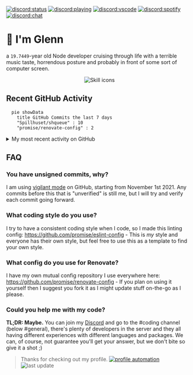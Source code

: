 [![discord:status](https://api.statusbadges.me/badge/status/110090225929191424)](https://discord.com/users/110090225929191424)
[![discord:playing](https://api.statusbadges.me/badge/playing/110090225929191424)](https://discord.com/users/110090225929191424)
[![discord:vscode](https://api.statusbadges.me/badge/vscode/110090225929191424)](https://discord.com/users/110090225929191424)
[![discord:spotify](https://api.statusbadges.me/badge/spotify/110090225929191424)](https://api.statusbadges.me/openspotify/110090225929191424)
[![discord:chat](https://img.shields.io/discord/449576301997588490)](https://promise.solutions/discord)

# 👋 I'm Glenn

a `19.7449`-year old Node developer cruising through life with a terrible music taste, horrendous posture and probably in front of some sort of computer screen.

<p align="center">
  <picture>
    <source media="(prefers-color-scheme: dark)" srcset="https://skillicons.dev/icons?i=ts%2Cnodejs%2Cjs%2Cdiscord%2Cbots%2Cexpress%2Cdocker%2Cgithub%2Cgithubactions%2Cmongodb%2Cvscode%2Ccloudflare%2Cworkers%2Ctailwind%2Cjest%2Creact%2Cgit%2Cmd%2Cregex%2Clinux%2Cnginx%2Chtml%2Ccss&perline=17&theme=dark">
    <source media="(prefers-color-scheme: light)" srcset="https://skillicons.dev/icons?i=ts%2Cnodejs%2Cjs%2Cdiscord%2Cbots%2Cexpress%2Cdocker%2Cgithub%2Cgithubactions%2Cmongodb%2Cvscode%2Ccloudflare%2Cworkers%2Ctailwind%2Cjest%2Creact%2Cgit%2Cmd%2Cregex%2Clinux%2Cnginx%2Chtml%2Ccss&perline=17&theme=light">
    <img alt="Skill icons">
  </picture>
</p>

## Recent GitHub Activity

```mermaid
  pie showData
    title GitHub Commits the last 7 days
    "Spillhuset/shqueue" : 10
    "promise/renovate-config" : 2
```

<details>
  <summary>My most recent activity on GitHub</summary>

```
✨ Pushed 1 commit to Spillhuset/shqueue
✨ Pushed 2 commits to Spillhuset/shqueue
✨ Pushed 1 commit to promise/renovate-config
✨ Pushed 1 commit to Spillhuset/shqueue
✨ Pushed 1 commit to Spillhuset/shqueue
✅ Merged PR #22 in Spillhuset/shqueue
✨ Pushed 1 commit to Spillhuset/shqueue
✨ Pushed 2 commits to Spillhuset/shqueue
✨ Pushed 1 commit to promise/renovate-config
✨ Pushed 1 commit to Spillhuset/shqueue
✨ Pushed 1 commit to Spillhuset/shqueue
✅ Merged PR #22 in Spillhuset/shqueue
✨ Pushed 1 commit to countr/countr
✅ Merged PR #1022 in countr/countr
✨ Pushed 1 commit to countr/countr
✅ Merged PR #1006 in countr/countr
✅ Merged PR #1009 in countr/countr
✨ Pushed 1 commit to countr/countr
✨ Pushed 2 commits to countr/countr
📝 Created review (approved) on PR #1022 in countr/countr
✅ Merged PR #1010 in countr/countr
✨ Pushed 1 commit to countr/countr
❓ Closed issue #1019 in countr/countr
✨ Pushed 1 commit to countr/countr
✅ Merged PR #1020 in countr/countr
📝 Created review (approved) on PR #1020 in countr/countr
✨ Pushed 1 commit to Spillhuset/shqueue
❓ Closed issue #17 in Spillhuset/shqueue
✨ Pushed 2 commits to Spillhuset/shqueue
❓ Opened issue #17 in Spillhuset/shqueue
🎨 Created Spillhuset/shinfo
✨ Pushed 1 commit to Spillhuset/django-system-template
✨ Pushed 1 commit to Spillhuset/shqueue
✅ Merged PR #13 in Spillhuset/shqueue
❌ Closed PR #9 in Spillhuset/shqueue
✨ Pushed 1 commit to Spillhuset/shqueue
✨ Pushed 3 commits to Spillhuset/django-system-template
✨ Pushed 2 commits to Spillhuset/shauth
✨ Pushed 1 commit to Spillhuset/shqueue
✨ Pushed 2 commits to Spillhuset/django-system-template
✨ Pushed 1 commit to promise/renovate-config
✨ Pushed 1 commit to Spillhuset/django-system-template
✅ Merged PR #4 in Spillhuset/django-system-template
✨ Pushed 1 commit to Spillhuset/django-system-template
✅ Merged PR #2 in Spillhuset/django-system-template
✅ Merged PR #7 in Spillhuset/shqueue
✨ Pushed 1 commit to Spillhuset/shqueue
✨ Pushed 1 commit to Spillhuset/django-system-template
✅ Merged PR #5 in Spillhuset/django-system-template
✨ Pushed 1 commit to Spillhuset/django-system-template
✅ Merged PR #3 in Spillhuset/django-system-template
✨ Pushed 1 commit to Spillhuset/shqueue
✅ Merged PR #1 in Spillhuset/shqueue
✨ Pushed 1 commit to Spillhuset/django-system-template
✨ Pushed 1 commit to Spillhuset/shqueue
✅ Merged PR #5 in Spillhuset/shqueue
✨ Pushed 1 commit to Spillhuset/shqueue
✅ Merged PR #2 in Spillhuset/shqueue
✅ Merged PR #3 in Spillhuset/shqueue
✨ Pushed 1 commit to Spillhuset/shqueue
✨ Pushed 1 commit to Spillhuset/shqueue
✨ Pushed 1 commit to Spillhuset/shqueue
🎨 Created Spillhuset/shqueue
✨ Pushed 1 commit to Spillhuset/django-system-template
✅ Merged PR #1 in Spillhuset/django-system-template
✨ Pushed 1 commit to Spillhuset/django-system-template
✨ Pushed 1 commit to Spillhuset/django-system-template
💪 Opened PR #1 in Spillhuset/django-system-template
✨ Pushed 4 commits to Spillhuset/django-system-template
```
</details>

## FAQ

### You have unsigned commits, why?

I am using [vigilant mode](https://docs.github.com/github/authenticating-to-github/displaying-verification-statuses-for-all-of-your-commits) on GitHub, starting from November 1st 2021. Any commits before this that is "unverified" is still me, but I will try and verify each commit going forward.

### What coding style do you use?

I try to have a consistent coding style when I code, so I made this linting config: https://github.com/promise/eslint-config - This is *my* style and everyone has their own style, but feel free to use this as a template to find your own style.

### What config do you use for Renovate?

I have my own mutual config repository I use everywhere here: https://github.com/promise/renovate-config - If you plan on using it yourself then I suggest you fork it as I might update stuff on-the-go as I please.

### Could you help me with my code?

**TL;DR: Maybe.** You can join my [Discord](https://promise.solutions/discord) and go to the #coding channel (below #general), there's plenty of developers in the server and they all having different experiences with different languages and packages. We can, of course, not guarantee you'll get your answer, but we don't bite so give it a shot ;)

> Thanks for checking out my profile. [![profile automation](https://img.shields.io/github/actions/workflow/status/promise/readme/run.yml?label=profile%20automation)](https://github.com/promise/readme/actions/workflows/run.yml) ![last update](https://img.shields.io/date/1698854691?label=updated)
